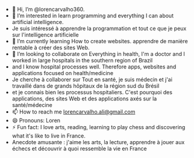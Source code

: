 - 👋 Hi, I’m @lorencarvalho360. 
- 👀 I’m interested in learn programming and everything I can about artificial intelligence.
- Je suis intéressé à apprendre la programmation et tout ce que je peux sur l'intelligence artificielle
- 🌱 I’m currently learning How to create websites. apprendre de manière rentable à créer des sites Web.
- 💞️ I’m looking to collaborate on Everything in health, I'm a doctor and I worked in large hospitals in the southern region of Brazil
- and I know hospital processes well. Therefore apps, websites and applications focused on health/medicine
- Je cherche à collaborer sur Tout en santé, je suis médecin et j'ai travaillé dans de grands hôpitaux de la région sud du Brésil
- et je connais bien les processus hospitaliers. C'est pourquoi des applications, des sites Web et des applications axés sur la santé/médecine
- 📫 How to reach me lorencarvalho.ali@gmail.com
- 😄 Pronouns: Loren 
- ⚡ Fun fact: I love arts, reading, learning to play chess and discovering what it's like to live in France.
- Anecdote amusante : j'aime les arts, la lecture, apprendre à jouer aux échecs et découvrir à quoi ressemble la vie en France

<!---
lorencarvalho360/lorencarvalho360 is a ✨ special ✨ repository because its `README.md` (this file) appears on your GitHub profile.
You can click the Preview link to take a look at your changes.
--->
